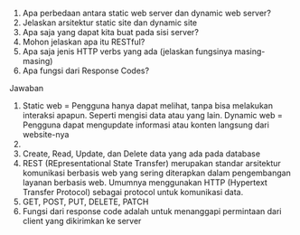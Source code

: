 1. Apa perbedaan antara static web server dan dynamic web server?
2. Jelaskan arsitektur static site dan dynamic site
3. Apa saja yang dapat kita buat pada sisi server?
4. Mohon jelaskan apa itu RESTful?
5. Apa saja jenis HTTP verbs yang ada (jelaskan fungsinya masing-masing)
6. Apa fungsi dari Response Codes?

Jawaban

1. Static web = Pengguna hanya dapat melihat, tanpa bisa melakukan interaksi apapun. Seperti mengisi data atau yang lain.
   Dynamic web = Pengguna dapat mengupdate informasi atau konten langsung dari website-nya
2.
3. Create, Read, Update, dan Delete data yang ada pada database
4. REST (REpresentational State Transfer) merupakan standar arsitektur komunikasi berbasis web yang sering diterapkan dalam pengembangan layanan berbasis web. Umumnya menggunakan HTTP (Hypertext Transfer Protocol) sebagai protocol untuk komunikasi data.
5. GET, POST, PUT, DELETE, PATCH
6. Fungsi dari response code adalah untuk menanggapi permintaan dari client yang dikirimkan ke server
